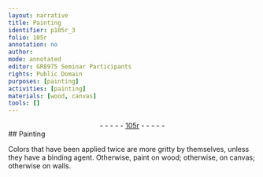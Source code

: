 ```yaml
---
layout: narrative
title: Painting
identifier: p105r_3
folio: 105r
annotation: no
author:
mode: annotated
editor: GR8975 Seminar Participants
rights: Public Domain
purposes: [painting]
activities: [painting]
materials: [wood, canvas]
tools: []
---
```


 <div class="folio" align="center">- - - - - <a href="http://gallica.bnf.fr/ark:/12148/btv1b10500001g/f215.image" target="_blank">105r</a> - - - - - </div>   
## Painting

 
<span class="activity"></span>Colors that have been applied twice are more gritty by themselves, unless they have a binding agent. Otherwise, paint on <span class="material">wood</span>; otherwise, on <span class="material">canvas</span>; otherwise on walls.
 